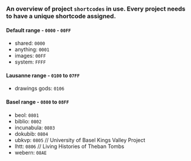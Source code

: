 ### An overview of project `shortcodes` in use. Every project needs to have a unique shortcode assigned.


#### Default range - `0000` - `00FF`

   - shared: `0000`
   - anything: `0001`
   - images: `00FF`
   - system: `FFFF`

   
#### Lausanne range - `0100` to `07FF`

   - drawings gods: `0106`


#### Basel range - `0800` to `08FF`
   - beol: `0801`
   - biblio: `0802`
   - incunabula: `0803`
   - dokubib: `0804`
   - ubkvp: `0805` // University of Basel Kings Valley Project
   - lhtt: `0806` // Living Histories of Theban Tombs
   - webern: `08AE`
